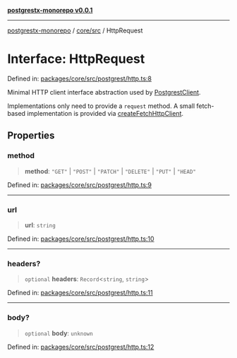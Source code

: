 [**postgrestx-monorepo v0.0.1**](../../../README.md)

---

[postgrestx-monorepo](../../../README.md) / [core/src](../README.md) / HttpRequest

# Interface: HttpRequest

Defined in: [packages/core/src/postgrest/http.ts:8](https://github.com/samuelagm/postgrestx/blob/7b606dc406c6da40c0579c7268eb7cd998b69db8/packages/core/src/postgrest/http.ts#L8)

Minimal HTTP client interface abstraction used by [PostgrestClient](../classes/PostgrestClient.md).

Implementations only need to provide a `request` method. A small fetch-based
implementation is provided via [createFetchHttpClient](../functions/createFetchHttpClient.md).

## Properties

### method

> **method**: `"GET"` \| `"POST"` \| `"PATCH"` \| `"DELETE"` \| `"PUT"` \| `"HEAD"`

Defined in: [packages/core/src/postgrest/http.ts:9](https://github.com/samuelagm/postgrestx/blob/7b606dc406c6da40c0579c7268eb7cd998b69db8/packages/core/src/postgrest/http.ts#L9)

---

### url

> **url**: `string`

Defined in: [packages/core/src/postgrest/http.ts:10](https://github.com/samuelagm/postgrestx/blob/7b606dc406c6da40c0579c7268eb7cd998b69db8/packages/core/src/postgrest/http.ts#L10)

---

### headers?

> `optional` **headers**: `Record`\<`string`, `string`\>

Defined in: [packages/core/src/postgrest/http.ts:11](https://github.com/samuelagm/postgrestx/blob/7b606dc406c6da40c0579c7268eb7cd998b69db8/packages/core/src/postgrest/http.ts#L11)

---

### body?

> `optional` **body**: `unknown`

Defined in: [packages/core/src/postgrest/http.ts:12](https://github.com/samuelagm/postgrestx/blob/7b606dc406c6da40c0579c7268eb7cd998b69db8/packages/core/src/postgrest/http.ts#L12)
